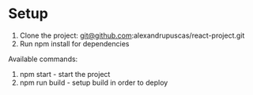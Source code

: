 # Setup

1. Clone the project: git@github.com:alexandrupuscas/react-project.git
2. Run npm install for dependencies

Available commands:
1. npm start - start the project
2. npm run build - setup build in order to deploy